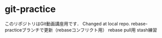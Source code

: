 # git-practice
このリポジトリはGit動画講座用です．
Changed at local repo.
rebase-practiceブランチで更新（rebaseコンフリクト用）
rebase pull用
stash練習
